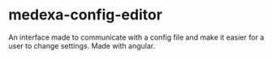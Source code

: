 # medexa-config-editor
An interface made to communicate with a config file and make it easier for a user to change settings. Made with angular.
